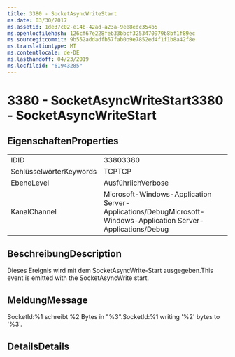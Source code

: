 ```yaml
---
title: 3380 - SocketAsyncWriteStart
ms.date: 03/30/2017
ms.assetid: 1de37c02-e14b-42ad-a23a-9ee8edc354b5
ms.openlocfilehash: 126cf67e228feb33bbcf3253470979b8bf1f89ec
ms.sourcegitcommit: 9b552addadfb57fab0b9e7852ed4f1f1b8a42f8e
ms.translationtype: MT
ms.contentlocale: de-DE
ms.lasthandoff: 04/23/2019
ms.locfileid: "61943285"
---
```

# <a name="3380---socketasyncwritestart"></a><span data-ttu-id="5fdfb-102">3380 - SocketAsyncWriteStart</span><span class="sxs-lookup"><span data-stu-id="5fdfb-102">3380 - SocketAsyncWriteStart</span></span>
## <a name="properties"></a><span data-ttu-id="5fdfb-103">Eigenschaften</span><span class="sxs-lookup"><span data-stu-id="5fdfb-103">Properties</span></span>  
  
|||  
|-|-|  
|<span data-ttu-id="5fdfb-104">ID</span><span class="sxs-lookup"><span data-stu-id="5fdfb-104">ID</span></span>|<span data-ttu-id="5fdfb-105">3380</span><span class="sxs-lookup"><span data-stu-id="5fdfb-105">3380</span></span>|  
|<span data-ttu-id="5fdfb-106">Schlüsselwörter</span><span class="sxs-lookup"><span data-stu-id="5fdfb-106">Keywords</span></span>|<span data-ttu-id="5fdfb-107">TCP</span><span class="sxs-lookup"><span data-stu-id="5fdfb-107">TCP</span></span>|  
|<span data-ttu-id="5fdfb-108">Ebene</span><span class="sxs-lookup"><span data-stu-id="5fdfb-108">Level</span></span>|<span data-ttu-id="5fdfb-109">Ausführlich</span><span class="sxs-lookup"><span data-stu-id="5fdfb-109">Verbose</span></span>|  
|<span data-ttu-id="5fdfb-110">Kanal</span><span class="sxs-lookup"><span data-stu-id="5fdfb-110">Channel</span></span>|<span data-ttu-id="5fdfb-111">Microsoft-Windows-Application Server-Applications/Debug</span><span class="sxs-lookup"><span data-stu-id="5fdfb-111">Microsoft-Windows-Application Server-Applications/Debug</span></span>|  
  
## <a name="description"></a><span data-ttu-id="5fdfb-112">Beschreibung</span><span class="sxs-lookup"><span data-stu-id="5fdfb-112">Description</span></span>  
 <span data-ttu-id="5fdfb-113">Dieses Ereignis wird mit dem SocketAsyncWrite-Start ausgegeben.</span><span class="sxs-lookup"><span data-stu-id="5fdfb-113">This event is emitted with the SocketAsyncWrite start.</span></span>  
  
## <a name="message"></a><span data-ttu-id="5fdfb-114">Meldung</span><span class="sxs-lookup"><span data-stu-id="5fdfb-114">Message</span></span>  
 <span data-ttu-id="5fdfb-115">SocketId:%1 schreibt %2 Bytes in "%3".</span><span class="sxs-lookup"><span data-stu-id="5fdfb-115">SocketId:%1 writing '%2' bytes to '%3'.</span></span>  
  
## <a name="details"></a><span data-ttu-id="5fdfb-116">Details</span><span class="sxs-lookup"><span data-stu-id="5fdfb-116">Details</span></span>
